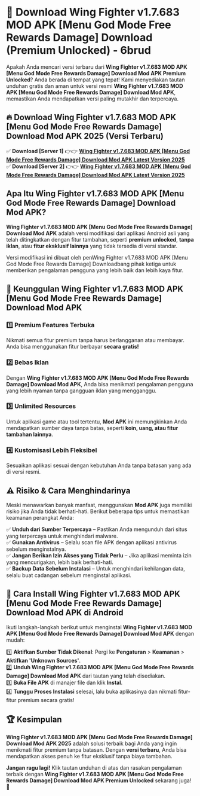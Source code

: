 # 🎯 Download Wing Fighter v1.7.683 MOD APK [Menu God Mode Free Rewards Damage] Download (Premium Unlocked) -  6brud

Apakah Anda mencari versi terbaru dari **Wing Fighter v1.7.683 MOD APK [Menu God Mode Free Rewards Damage] Download Mod APK Premium Unlocked**? Anda berada di tempat yang tepat! Kami menyediakan tautan unduhan gratis dan aman untuk versi resmi **Wing Fighter v1.7.683 MOD APK [Menu God Mode Free Rewards Damage] Download Mod APK**, memastikan Anda mendapatkan versi paling mutakhir dan terpercaya.

## 🔥 Download Wing Fighter v1.7.683 MOD APK [Menu God Mode Free Rewards Damage] Download Mod APK 2025 (Versi Terbaru)

✅ **Download [Server 1]** 👉👉 [**Wing Fighter v1.7.683 MOD APK [Menu God Mode Free Rewards Damage] Download Mod APK Latest Version 2025**](https://momento.my/?title=Wing_Fighter_v1.7.683_MOD_APK_[Menu_God_Mode_Free_Rewards_Damage]_Download)  
✅ **Download [Server 2]** 👉👉 [**Wing Fighter v1.7.683 MOD APK [Menu God Mode Free Rewards Damage] Download Mod APK Latest Version 2025**](https://momento.my/?title=Wing_Fighter_v1.7.683_MOD_APK_[Menu_God_Mode_Free_Rewards_Damage]_Download)  

## Apa Itu Wing Fighter v1.7.683 MOD APK [Menu God Mode Free Rewards Damage] Download Mod APK?

**Wing Fighter v1.7.683 MOD APK [Menu God Mode Free Rewards Damage] Download Mod APK** adalah versi modifikasi dari aplikasi Android asli yang telah ditingkatkan dengan fitur tambahan, seperti **premium unlocked**, **tanpa iklan**, atau **fitur eksklusif lainnya** yang tidak tersedia di versi standar.

Versi modifikasi ini dibuat oleh penWing Fighter v1.7.683 MOD APK [Menu God Mode Free Rewards Damage] Downloadbang pihak ketiga untuk memberikan pengalaman pengguna yang lebih baik dan lebih kaya fitur.

## 🎯 Keunggulan Wing Fighter v1.7.683 MOD APK [Menu God Mode Free Rewards Damage] Download Mod APK

### 1️⃣ Premium Features Terbuka
Nikmati semua fitur premium tanpa harus berlangganan atau membayar. Anda bisa menggunakan fitur berbayar **secara gratis!**

### 2️⃣ Bebas Iklan
Dengan **Wing Fighter v1.7.683 MOD APK [Menu God Mode Free Rewards Damage] Download Mod APK**, Anda bisa menikmati pengalaman pengguna yang lebih nyaman tanpa gangguan iklan yang mengganggu.

### 3️⃣ Unlimited Resources
Untuk aplikasi game atau tool tertentu, **Mod APK** ini memungkinkan Anda mendapatkan sumber daya tanpa batas, seperti **koin, uang, atau fitur tambahan lainnya**.

### 4️⃣ Kustomisasi Lebih Fleksibel
Sesuaikan aplikasi sesuai dengan kebutuhan Anda tanpa batasan yang ada di versi resmi.

## ⚠️ Risiko & Cara Menghindarinya

Meski menawarkan banyak manfaat, menggunakan **Mod APK** juga memiliki risiko jika Anda tidak berhati-hati. Berikut beberapa tips untuk memastikan keamanan perangkat Anda:

✅ **Unduh dari Sumber Terpercaya** – Pastikan Anda mengunduh dari situs yang terpercaya untuk menghindari malware.  
✅ **Gunakan Antivirus** – Selalu scan file APK dengan aplikasi antivirus sebelum menginstalnya.  
✅ **Jangan Berikan Izin Akses yang Tidak Perlu** – Jika aplikasi meminta izin yang mencurigakan, lebih baik berhati-hati.  
✅ **Backup Data Sebelum Instalasi** – Untuk menghindari kehilangan data, selalu buat cadangan sebelum menginstal aplikasi.

## 📌 Cara Install Wing Fighter v1.7.683 MOD APK [Menu God Mode Free Rewards Damage] Download Mod APK di Android

Ikuti langkah-langkah berikut untuk menginstal **Wing Fighter v1.7.683 MOD APK [Menu God Mode Free Rewards Damage] Download Mod APK** dengan mudah:

1️⃣ **Aktifkan Sumber Tidak Dikenal**: Pergi ke **Pengaturan** > **Keamanan** > **Aktifkan 'Unknown Sources'**.  
2️⃣ **Unduh Wing Fighter v1.7.683 MOD APK [Menu God Mode Free Rewards Damage] Download Mod APK** dari tautan yang telah disediakan.  
3️⃣ **Buka File APK** di manajer file dan klik **Instal**.  
4️⃣ **Tunggu Proses Instalasi** selesai, lalu buka aplikasinya dan nikmati fitur-fitur premium secara gratis!

## 🏆 Kesimpulan

**Wing Fighter v1.7.683 MOD APK [Menu God Mode Free Rewards Damage] Download Mod APK 2025** adalah solusi terbaik bagi Anda yang ingin menikmati fitur premium tanpa batasan. Dengan **versi terbaru**, Anda bisa mendapatkan akses penuh ke fitur eksklusif tanpa biaya tambahan.

**Jangan ragu lagi!** Klik tautan unduhan di atas dan rasakan pengalaman terbaik dengan **Wing Fighter v1.7.683 MOD APK [Menu God Mode Free Rewards Damage] Download Mod APK Premium Unlocked** sekarang juga! 🚀
